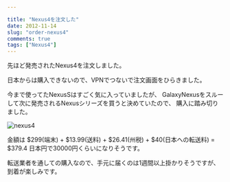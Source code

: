 ```yaml
---

title: "Nexus4を注文した"
date: 2012-11-14
slug: "order-nexus4"
comments: true
tags: ["Nexus4"]
---
```

先ほど発売されたNexus4を注文しました。

<!--more-->

日本からは購入できないので、VPNでつないで注文画面をひらきました。

今まで使ってたNexusSはすごく気に入っていましたが、
GalaxyNexusをスルーして次に発売されるNexusシリーズを買うと決めていたので、
購入に踏み切りました。

![nexus4](http://img.f.hatena.ne.jp/images/fotolife/m/mursts/20121114/20121114032941.jpg)

金額は
$299(端末) + $13.99(送料) + $26.41(州税) + $40(日本への転送料) = $379.4
日本円で30000円くらいになりそうです。

転送業者を通しての購入なので、手元に届くのは1週間以上掛かりそうですが、
到着が楽しみです。


